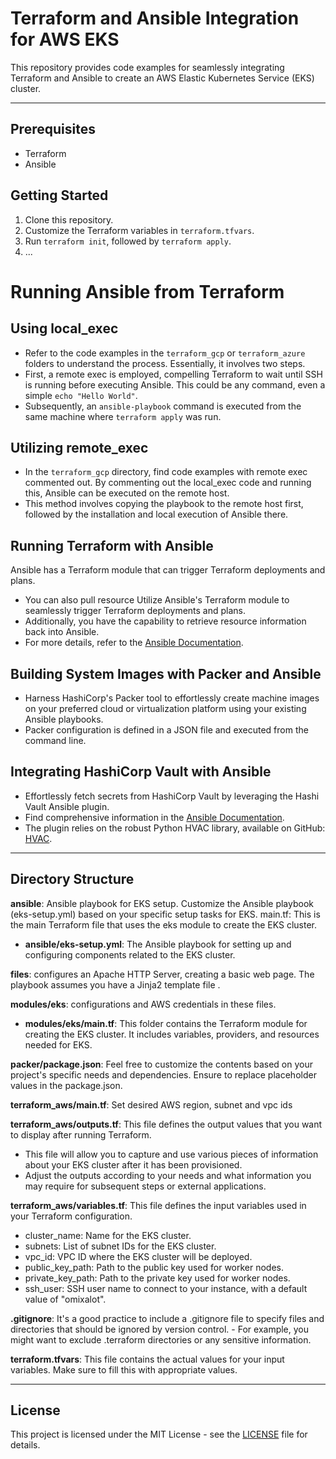 # Terraform and Ansible Integration for AWS EKS

This repository provides code examples for seamlessly integrating Terraform and Ansible to create an AWS Elastic Kubernetes Service (EKS) cluster.

****
## Prerequisites

- Terraform
- Ansible

## Getting Started

1. Clone this repository.
2. Customize the Terraform variables in `terraform.tfvars`.
3. Run `terraform init`, followed by `terraform apply`.
4. ...

# Running Ansible from Terraform

## Using local_exec

- Refer to the code examples in the `terraform_gcp` or `terraform_azure` folders to understand the process. Essentially, it involves two steps. 
- First, a remote exec is employed, compelling Terraform to wait until SSH is running before executing Ansible. This could be any command, even a simple `echo "Hello World"`. 
- Subsequently, an `ansible-playbook` command is executed from the same machine where `terraform apply` was run.

## Utilizing remote_exec

- In the `terraform_gcp` directory, find code examples with remote exec commented out. By commenting out the local_exec code and running this, Ansible can be executed on the remote host. 
- This method involves copying the playbook to the remote host first, followed by the installation and local execution of Ansible there.

## Running Terraform with Ansible

Ansible has a Terraform module that can trigger Terraform deployments and plans. 
- You can also pull resource Utilize Ansible's Terraform module to seamlessly trigger Terraform deployments and plans. 
- Additionally, you have the capability to retrieve resource information back into Ansible. 
- For more details, refer to the [Ansible Documentation](https://docs.ansible.com/ansible/latest/scenario_guides/vmware_rest_scenarios/collect_information.html).


## Building System Images with Packer and Ansible

- Harness HashiCorp's Packer tool to effortlessly create machine images on your preferred cloud or virtualization platform using your existing Ansible playbooks. 
- Packer configuration is defined in a JSON file and executed from the command line.

## Integrating HashiCorp Vault with Ansible

- Effortlessly fetch secrets from HashiCorp Vault by leveraging the Hashi Vault Ansible plugin. 
- Find comprehensive information in the [Ansible Documentation](https://docs.ansible.com/ansible/latest/collections/community/hashi_vault/docsite/user_guide.html). 
- The plugin relies on the robust Python HVAC library, available on GitHub: [HVAC](https://github.com/hvac/hvac).

****
## Directory Structure

**ansible**: Ansible playbook for EKS setup. Customize the Ansible playbook (eks-setup.yml) based on your specific setup tasks for EKS.
main.tf: This is the main Terraform file that uses the eks module to create the EKS cluster.

- **ansible/eks-setup.yml**: The Ansible playbook for setting up and configuring components related to the EKS cluster.

**files**: configures an Apache HTTP Server, creating a basic web page. The playbook assumes you have a Jinja2 template file .

**modules/eks**: configurations and AWS credentials in these files. 

- **modules/eks/main.tf**: This folder contains the Terraform module for creating the EKS cluster. It includes variables, providers, and resources needed for EKS.

**packer/package.json**: Feel free to customize the contents based on your project's specific needs and dependencies. Ensure to replace placeholder values in the package.json.

**terraform_aws/main.tf**: Set desired AWS region, subnet and vpc ids

**terraform_aws/outputs.tf**: This file defines the output values that you want to display after running Terraform. 
- This file will allow you to capture and use various pieces of information about your EKS cluster after it has been provisioned. 
- Adjust the outputs according to your needs and what information you may require for subsequent steps or external applications.

**terraform_aws/variables.tf**: This file defines the input variables used in your Terraform configuration.
- cluster_name: Name for the EKS cluster.
- subnets: List of subnet IDs for the EKS cluster.
- vpc_id: VPC ID where the EKS cluster will be deployed.
- public_key_path: Path to the public key used for worker nodes.
- private_key_path: Path to the private key used for worker nodes.
- ssh_user: SSH user name to connect to your instance, with a default value of "omixalot".

**.gitignore**: It's a good practice to include a .gitignore file to specify files and directories that should be ignored by version control. - For example, you might want to exclude .terraform directories or any sensitive information.

**terraform.tfvars**: This file contains the actual values for your input variables. Make sure to fill this with appropriate values.

****
## License
This project is licensed under the MIT License - see the [LICENSE](LICENSE) file for details.

